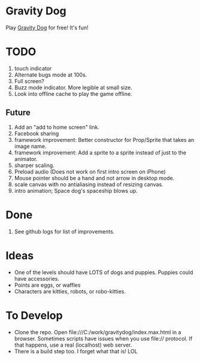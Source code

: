 Gravity Dog
===========

Play [Gravity Dog](http://www.sparkyland.com/gravitydog) for free!  It's fun!

# TODO
1. touch indicator
1. Alternate bugs mode at 100s. 
1. Full screen?
1. Buzz mode indicator. More legible at small size. 
2. Look into offline cache to play the game offline.

## Future
1. Add an "add to home screen" link.
1. Facebook sharing
1. framework improvement: Better constructor for Prop/Sprite that takes an image name.
1. framework improvement: Add a sprite to a sprite instead of just to the animator.
5. sharper scaling.
5. Preload audio (Does not work on first intro screen on iPhone)
3. Mouse pointer should be a hand and not arrow in desktop mode.
5. scale canvas with no antialiasing instead of resizing canvas.
1. intro animation;  Space dog's spaceship blows up.

# Done
1. See github logs for list of improvements.

# Ideas
* One of the levels should have LOTS of dogs and puppies.  Puppies could have accessories.
* Points are eggs, or waffles
* Characters are kitties, robots, or robo-kitties.

# To Develop
* Clone the repo.  Open file:///C:/work/gravitydog/index.max.html in a browser.  Sometimes scripts have issues when you use file:// protocol.  If that happens, use a real (localhost) web server.
* There is a build step too.  I forget what that is!  LOL
